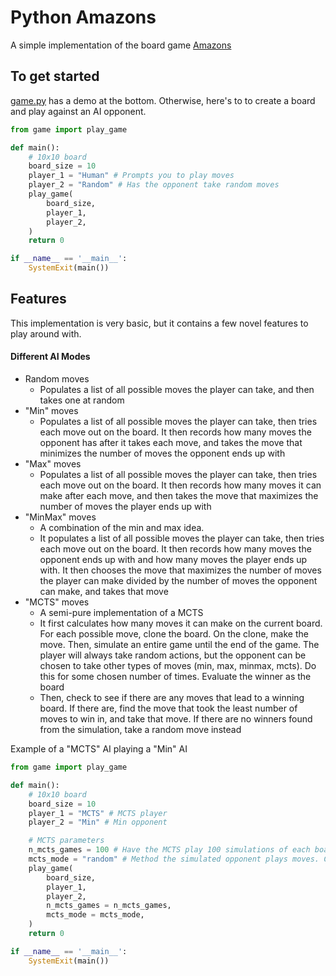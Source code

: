 # Python Amazons
A simple implementation of the board game [Amazons](https://en.wikipedia.org/wiki/Game_of_the_Amazons)

## To get started
[game.py](./game.py) has a demo at the bottom. Otherwise, here's to to create a board and play against an AI opponent.
```python
from game import play_game

def main():
	# 10x10 board
	board_size = 10
	player_1 = "Human" # Prompts you to play moves
	player_2 = "Random" # Has the opponent take random moves
	play_game(
		board_size,
		player_1,
		player_2,
	)
	return 0

if __name__ == '__main__':
    SystemExit(main())
```

## Features
This implementation is very basic, but it contains a few novel features to play around with.
#### Different AI Modes
- Random moves
	- Populates a list of all possible moves the player can take, and then takes one at random
- "Min" moves
	- Populates a list of all possible moves the player can take, then tries each move out on the board. It then records how many moves the opponent has after it takes each move, and takes the move that minimizes the number of moves the opponent ends up with
- "Max" moves
	- Populates a list of all possible moves the player can take, then tries each move out on the board. It then records how many moves it can make after each move, and then takes the move that maximizes the number of moves the player ends up with
- "MinMax" moves
	- A combination of the min and max idea.
	- It populates a list of all possible moves the player can take, then tries each move out on the board. It then records how many moves the opponent ends up with and how many moves the player ends up with. It then chooses the move that maximizes the number of moves the player can make divided by the number of moves the opponent can make, and takes that move
- "MCTS" moves
	- A semi-pure implementation of a MCTS
	- It first calculates how many moves it can make on the current board. For each possible move, clone the board. On the clone, make the move. Then, simulate an entire game until the end of the game. The player will always take random actions, but the opponent can be chosen to take other types of moves (min, max, minmax, mcts). Do this for some chosen number of times. Evaluate the winner as the board
	- Then, check to see if there are any moves that lead to a winning board. If there are, find the move that took the least number of moves to win in, and take that move. If there are no winners found from the simulation, take a random move instead

Example of a "MCTS" AI playing a "Min" AI
```python
from game import play_game

def main():
	# 10x10 board
	board_size = 10
	player_1 = "MCTS" # MCTS player
	player_2 = "Min" # Min opponent

	# MCTS parameters
	n_mcts_games = 100 # Have the MCTS play 100 simulations of each board
	mcts_mode = "random" # Method the simulated opponent plays moves. Can be min, random, max, minmax
	play_game(
		board_size,
		player_1,
		player_2,
		n_mcts_games = n_mcts_games,
		mcts_mode = mcts_mode,
	)
	return 0

if __name__ == '__main__':
    SystemExit(main())
```